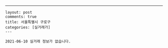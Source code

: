 ---
    layout: post
    comments: true
    title: 서울특별시 구로구
    categories: [실거래가]
    ---

    2021-06-10 실거래 정보가 없습니다.

    